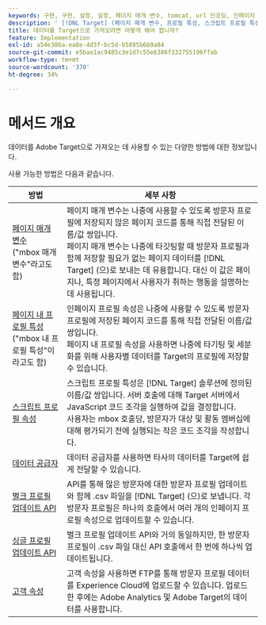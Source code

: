 ```yaml
---
keywords: 구현, 구현, 설정, 설정, 페이지 매개 변수, tomcat, url 인코딩, 인페이지 프로필 속성, mbox 매개 변수, 인페이지 프로필 속성, 스크립트 프로필 속성, 벌크 프로필 업데이트 API, 단일 파일 업데이트 API, 고객 속성, 구현5, 구현6, 구현7, 구현8, 구현9, 구현0, 구현1, 구현2, 구현3, 구현4, 구현5, 데이터 공급자, dataprovider, 데이터 공급자
description: ' [!DNL Target] (페이지 매개 변수, 프로필 특성, 스크립트 프로필 특성, 데이터 공급자, 단일 및 벌크 프로필 업데이트 API, 고객 특성)에 데이터를 가져옵니다.'
title: 데이터를 Target으로 가져오려면 어떻게 해야 합니까?
feature: Implementation
exl-id: a54e306a-ea8e-4d3f-bc5d-b5895b6b9a84
source-git-commit: e5bae1ac9485c3e1d7c55e6386f332755196ffab
workflow-type: tm+mt
source-wordcount: '370'
ht-degree: 34%

---
```


# 메서드 개요

데이터를 Adobe Target으로 가져오는 데 사용할 수 있는 다양한 방법에 대한 정보입니다.

사용 가능한 방법은 다음과 같습니다.

| 방법 | 세부 사항 |
| --- | --- |
| [페이지 매개 변수](page-parameters.md)<br />(&quot;mbox 매개 변수&quot;라고도 함) | 페이지 매개 변수는 나중에 사용할 수 있도록 방문자 프로필에 저장되지 않은 페이지 코드를 통해 직접 전달된 이름/값 쌍입니다.<br />페이지 매개 변수는 나중에 타깃팅할 때 방문자 프로필과 함께 저장할 필요가 없는 페이지 데이터를 [!DNL Target] (으)로 보내는 데 유용합니다. 대신 이 값은 페이지나, 특정 페이지에서 사용자가 취하는 행동을 설명하는 데 사용됩니다. |
| [페이지 내 프로필 특성](in-page-profile-attributes.md)<br />(&quot;mbox 내 프로필 특성&quot;이라고도 함) | 인페이지 프로필 속성은 나중에 사용할 수 있도록 방문자 프로필에 저장된 페이지 코드를 통해 직접 전달된 이름/값 쌍입니다.<br />페이지 내 프로필 속성을 사용하면 나중에 타기팅 및 세분화를 위해 사용자별 데이터를 Target의 프로필에 저장할 수 있습니다. |
| [스크립트 프로필 속성](script-profile-attributes.md) | 스크립트 프로필 특성은 [!DNL Target] 솔루션에 정의된 이름/값 쌍입니다. 서버 호출에 대해 Target 서버에서 JavaScript 코드 조각을 실행하여 값을 결정합니다.<br />사용자는 mbox 호출당, 방문자가 대상 및 활동 멤버십에 대해 평가되기 전에 실행되는 작은 코드 조각을 작성합니다. |
| [데이터 공급자](data-providers.md) | 데이터 공급자를 사용하면 타사의 데이터를 Target에 쉽게 전달할 수 있습니다. |
| [벌크 프로필 업데이트 API](bulk-profile-update-api.md) | API를 통해 많은 방문자에 대한 방문자 프로필 업데이트와 함께 .csv 파일을 [!DNL Target] (으)로 보냅니다. 각 방문자 프로필은 하나의 호출에서 여러 개의 인페이지 프로필 속성으로 업데이트할 수 있습니다. |
| [싱글 프로필 업데이트 API](single-profile-update-api.md) | 벌크 프로필 업데이트 API와 거의 동일하지만, 한 방문자 프로필이 .csv 파일 대신 API 호출에서 한 번에 하나씩 업데이트됩니다. |
| [고객 속성](customer-attributes.md) | 고객 속성을 사용하면 FTP를 통해 방문자 프로필 데이터를 Experience Cloud에 업로드할 수 있습니다. 업로드한 후에는 Adobe Analytics 및 Adobe Target의 데이터를 사용합니다. |
